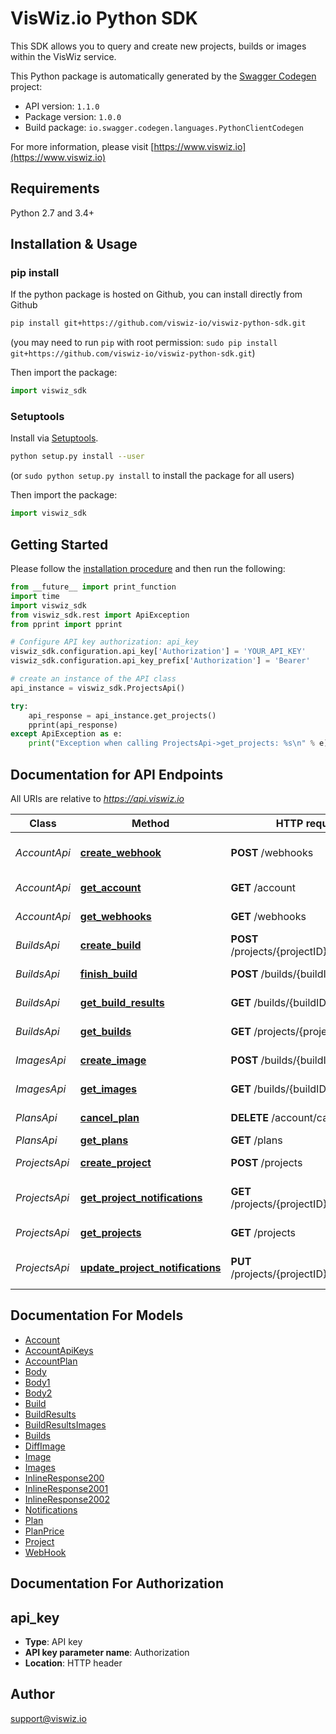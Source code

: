 # VisWiz.io Python SDK

This SDK allows you to query and create new projects, builds or images within the VisWiz service.

This Python package is automatically generated by the [Swagger Codegen](https://github.com/swagger-api/swagger-codegen) project:

- API version: `1.1.0`
- Package version: `1.0.0`
- Build package: `io.swagger.codegen.languages.PythonClientCodegen`

For more information, please visit [https://www.viswiz.io](https://www.viswiz.io)

## Requirements

Python 2.7 and 3.4+

## Installation & Usage

### pip install

If the python package is hosted on Github, you can install directly from Github

```sh
pip install git+https://github.com/viswiz-io/viswiz-python-sdk.git
```

(you may need to run `pip` with root permission: `sudo pip install git+https://github.com/viswiz-io/viswiz-python-sdk.git`)

Then import the package:

```python
import viswiz_sdk
```

### Setuptools

Install via [Setuptools](http://pypi.python.org/pypi/setuptools).

```sh
python setup.py install --user
```

(or `sudo python setup.py install` to install the package for all users)

Then import the package:
```python
import viswiz_sdk
```

## Getting Started

Please follow the [installation procedure](#installation--usage) and then run the following:

```python
from __future__ import print_function
import time
import viswiz_sdk
from viswiz_sdk.rest import ApiException
from pprint import pprint

# Configure API key authorization: api_key
viswiz_sdk.configuration.api_key['Authorization'] = 'YOUR_API_KEY'
viswiz_sdk.configuration.api_key_prefix['Authorization'] = 'Bearer'

# create an instance of the API class
api_instance = viswiz_sdk.ProjectsApi()

try:
    api_response = api_instance.get_projects()
    pprint(api_response)
except ApiException as e:
    print("Exception when calling ProjectsApi->get_projects: %s\n" % e)

```

## Documentation for API Endpoints

All URIs are relative to *https://api.viswiz.io*

Class | Method | HTTP request | Description
------------ | ------------- | ------------- | -------------
*AccountApi* | [**create_webhook**](docs/AccountApi.md#create_webhook) | **POST** /webhooks | Create a new webhook
*AccountApi* | [**get_account**](docs/AccountApi.md#get_account) | **GET** /account | Get account info
*AccountApi* | [**get_webhooks**](docs/AccountApi.md#get_webhooks) | **GET** /webhooks | Get all webhooks
*BuildsApi* | [**create_build**](docs/BuildsApi.md#create_build) | **POST** /projects/{projectID}/builds | Create a build
*BuildsApi* | [**finish_build**](docs/BuildsApi.md#finish_build) | **POST** /builds/{buildID}/finish | Finish a build
*BuildsApi* | [**get_build_results**](docs/BuildsApi.md#get_build_results) | **GET** /builds/{buildID}/results | Get results for a build
*BuildsApi* | [**get_builds**](docs/BuildsApi.md#get_builds) | **GET** /projects/{projectID}/builds | Get builds for a project
*ImagesApi* | [**create_image**](docs/ImagesApi.md#create_image) | **POST** /builds/{buildID}/images | Create an image
*ImagesApi* | [**get_images**](docs/ImagesApi.md#get_images) | **GET** /builds/{buildID}/images | Get images for a build
*PlansApi* | [**cancel_plan**](docs/PlansApi.md#cancel_plan) | **DELETE** /account/cancel-plan | Cancel the active plan
*PlansApi* | [**get_plans**](docs/PlansApi.md#get_plans) | **GET** /plans | Get all plans
*ProjectsApi* | [**create_project**](docs/ProjectsApi.md#create_project) | **POST** /projects | Create a project
*ProjectsApi* | [**get_project_notifications**](docs/ProjectsApi.md#get_project_notifications) | **GET** /projects/{projectID}/notifications | Get notifications settings
*ProjectsApi* | [**get_projects**](docs/ProjectsApi.md#get_projects) | **GET** /projects | Get all projects
*ProjectsApi* | [**update_project_notifications**](docs/ProjectsApi.md#update_project_notifications) | **PUT** /projects/{projectID}/notifications | Update notifications settings


## Documentation For Models

 - [Account](docs/Account.md)
 - [AccountApiKeys](docs/AccountApiKeys.md)
 - [AccountPlan](docs/AccountPlan.md)
 - [Body](docs/Body.md)
 - [Body1](docs/Body1.md)
 - [Body2](docs/Body2.md)
 - [Build](docs/Build.md)
 - [BuildResults](docs/BuildResults.md)
 - [BuildResultsImages](docs/BuildResultsImages.md)
 - [Builds](docs/Builds.md)
 - [DiffImage](docs/DiffImage.md)
 - [Image](docs/Image.md)
 - [Images](docs/Images.md)
 - [InlineResponse200](docs/InlineResponse200.md)
 - [InlineResponse2001](docs/InlineResponse2001.md)
 - [InlineResponse2002](docs/InlineResponse2002.md)
 - [Notifications](docs/Notifications.md)
 - [Plan](docs/Plan.md)
 - [PlanPrice](docs/PlanPrice.md)
 - [Project](docs/Project.md)
 - [WebHook](docs/WebHook.md)


## Documentation For Authorization


## api_key

- **Type**: API key
- **API key parameter name**: Authorization
- **Location**: HTTP header


## Author

support@viswiz.io
